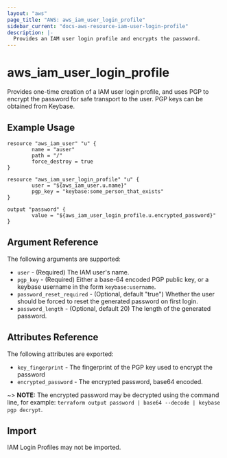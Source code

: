 ```yaml
---
layout: "aws"
page_title: "AWS: aws_iam_user_login_profile"
sidebar_current: "docs-aws-resource-iam-user-login-profile"
description: |-
  Provides an IAM user login profile and encrypts the password.
---
```


# aws\_iam\_user\_login\_profile

Provides one-time creation of a IAM user login profile, and uses PGP to
encrypt the password for safe transport to the user. PGP keys can be
obtained from Keybase.

## Example Usage

```
resource "aws_iam_user" "u" {
        name = "auser"
        path = "/"
        force_destroy = true
}

resource "aws_iam_user_login_profile" "u" {
        user = "${aws_iam_user.u.name}"
        pgp_key = "keybase:some_person_that_exists"
}

output "password" {
        value = "${aws_iam_user_login_profile.u.encrypted_password}"
}
```

## Argument Reference

The following arguments are supported:

* `user` - (Required) The IAM user's name.
* `pgp_key` - (Required) Either a base-64 encoded PGP public key, or a
  keybase username in the form `keybase:username`.
* `password_reset_required` - (Optional, default "true") Whether the
  user should be forced to reset the generated password on first login.
* `password_length` - (Optional, default 20) The length of the generated
  password.

## Attributes Reference

The following attributes are exported:

* `key_fingerprint` - The fingerprint of the PGP key used to encrypt
  the password
* `encrypted_password` - The encrypted password, base64 encoded.

~> **NOTE:** The encrypted password may be decrypted using the command line,
   for example: `terraform output password | base64 --decode | keybase pgp decrypt`. 

## Import

IAM Login Profiles may not be imported.
